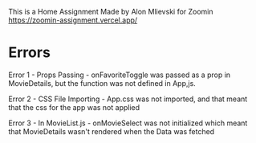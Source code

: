 ﻿This is a Home Assignment Made by Alon Mlievski for Zoomin
https://zoomin-assignment.vercel.app/

# Errors

Error 1 - Props Passing - onFavoriteToggle was passed as a prop in MovieDetails, but the function was not defined in App,js.

Error 2 - CSS File Importing - App.css was not imported, and that meant that the css for the app was not applied

Error 3 - In MovieList.js - onMovieSelect was not initialized which meant that MovieDetails wasn't rendered when the Data was fetched 
